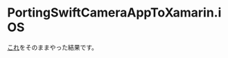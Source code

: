 # PortingSwiftCameraAppToXamarin.iOS

[これ](https://github.com/TomohiroSuzuki128/XamiOSHandsOn01)をそのままやった結果です。

